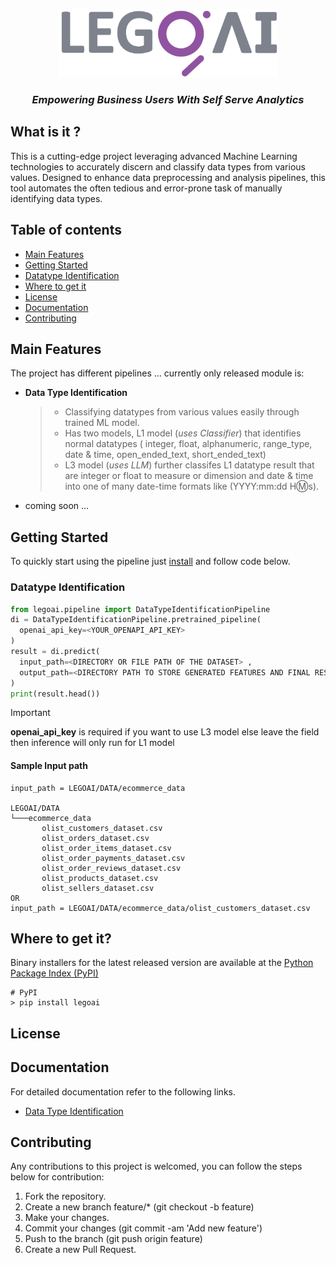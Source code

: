 <p align="center">
      <img src="documentation/gray%20LEG0AI%20Cymk%20color%20JPG.jpg" alt="LegoAI Logo" width=350>
 <h3 align="center"><i>Empowering Business Users With Self Serve Analytics</i></h3> 

## What is it ?
This is a cutting-edge project leveraging advanced Machine Learning technologies to accurately discern and classify data types from various values. Designed to enhance data preprocessing and analysis pipelines, this tool automates the often tedious and error-prone task of manually identifying data types.

## Table of contents
- [Main Features](#main-features)
- [Getting Started](#getting-started)
- [Datatype Identification](#datatype-identification)
- [Where to get it](#where-to-get-it)
- [License](#license)
- [Documentation](#documentation)
- [Contributing](#contributing)
## Main Features
The project has different pipelines ... currently only released module is:
- **Data Type Identification**
    > - Classifying datatypes from various values easily through trained ML model.
    > - Has two models, L1 model (_uses Classifier_) that identifies normal datatypes  ( integer, float, alphanumeric, range_type, date & time, open_ended_text, short_ended_text)
    > - L3 model (_uses LLM_) further classifes L1 datatype result that are integer or float to measure or dimension and date & time into one of many date-time formats like (YYYY:mm:dd H:m:s).
- coming soon ...  
##  Getting Started
To quickly start using the pipeline just [install](#where-to-get-it) and follow code below.
### Datatype Identification
```python
from legoai.pipeline import DataTypeIdentificationPipeline
di = DataTypeIdentificationPipeline.pretrained_pipeline(
  openai_api_key=<YOUR_OPENAPI_API_KEY>
)
result = di.predict(
  input_path=<DIRECTORY OR FILE PATH OF THE DATASET> ,
  output_path=<DIRECTORY PATH TO STORE GENERATED FEATURES AND FINAL RESULT>
)
print(result.head())
```
>[!IMPORTANT]
> **openai_api_key** is required if you want to use L3 model else leave the field then inference will only run for L1 model
 #### Sample Input path
 ```
input_path = LEGOAI/DATA/ecommerce_data

LEGOAI/DATA
└───ecommerce_data
        olist_customers_dataset.csv
        olist_orders_dataset.csv
        olist_order_items_dataset.csv
        olist_order_payments_dataset.csv
        olist_order_reviews_dataset.csv
        olist_products_dataset.csv
        olist_sellers_dataset.csv
OR
input_path = LEGOAI/DATA/ecommerce_data/olist_customers_dataset.csv
```
## Where to get it?
Binary installers for the latest released version are available at the [Python Package Index (PyPI)](https://pypi.org/project/)
```
# PyPI
> pip install legoai
```

## License

## Documentation
For detailed documentation refer to the following links.
- [Data Type Identification](legoai/modules/datatype_identification)

    
    
## Contributing
Any contributions to this project is welcomed, you can follow the steps below for contribution:
1. Fork the repository.
2. Create a new branch feature/* (git checkout -b feature)
3. Make your changes.
4. Commit your changes (git commit -am 'Add new feature')
5. Push to the branch (git push origin feature)
6. Create a new Pull Request.




